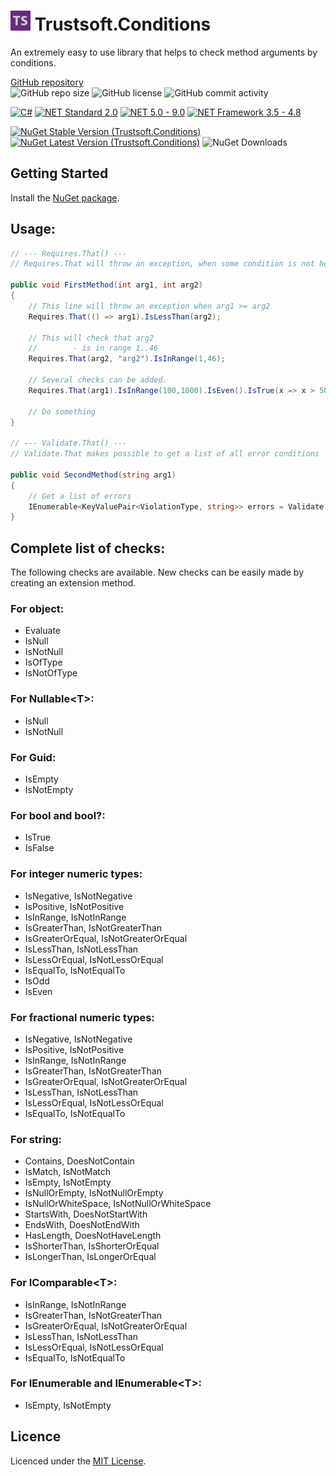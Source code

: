 # ![Logo](docs/logo32.png) Trustsoft.Conditions

An extremely easy to use library that helps to check method arguments by conditions.

[GitHub repository](https://github.com/trustsoft/Trustsoft.Conditions "Visit GiHub Repository")\
![GitHub repo size](https://img.shields.io/github/repo-size/trustsoft/Trustsoft.Conditions?style=flat&logo=github&color=steelblue "Repository size")
![GitHub license](https://img.shields.io/github/license/trustsoft/Trustsoft.Conditions?style=flat&color=steelblue "Repository license")
![GitHub commit activity](https://img.shields.io/github/commit-activity/t/trustsoft/Trustsoft.Conditions?style=flat&color=steelblue "Total commits")

[![C#](https://img.shields.io/badge/C%23-gray?style=flat&logo=csharp)](https://dotnet.microsoft.com/en-us/languages/csharp)
[![NET Standard 2.0](https://img.shields.io/badge/NET_Standard-2.0-steelblue?style=flat)](https://docs.microsoft.com/en-us/dotnet/standard/net-standard)
[![NET 5.0 - 9.0](https://img.shields.io/badge/NET-5.0_--_9.0-steelblue?style=flat)](https://learn.microsoft.com/en-us/dotnet/fundamentals/)
[![NET Framework 3.5 - 4.8](https://img.shields.io/badge/NET_FX-3.5_--_4.8-steelblue?style=flat)](https://learn.microsoft.com/en-us/dotnet/framework)

[![NuGet Stable Version (Trustsoft.Conditions)](https://img.shields.io/nuget/v/Trustsoft.Conditions.svg?label=Stable&color=steelblue)](https://www.nuget.org/packages/Trustsoft.Conditions/latest)
[![NuGet Latest Version (Trustsoft.Conditions)](https://img.shields.io/nuget/vpre/Trustsoft.Conditions.svg?label=Latest&color=peru)](https://www.nuget.org/packages/Trustsoft.Conditions/absoluteLatest )
![NuGet Downloads](https://img.shields.io/nuget/dt/Trustsoft.Conditions?color=steelblue)

## Getting Started
Install the [NuGet package](http://www.nuget.org/packages/Trustsoft.Conditions).

## Usage:
```csharp
// --- Requires.That() ---
// Requires.That will throw an exception, when some condition is not held
    
public void FirstMethod(int arg1, int arg2)
{
    // This line will throw an exception when arg1 >= arg2
    Requires.That(() => arg1).IsLessThan(arg2);
   
    // This will check that arg2
    //        - is in range 1..46
    Requires.That(arg2, "arg2").IsInRange(1,46);
    
    // Several checks can be added.
    Requires.That(arg1).IsInRange(100,1000).IsEven().IsTrue(x => x > 50, "Must be over 500");
    
    // Do something
}
    
// --- Validate.That() ---
// Validate.That makes possible to get a list of all error conditions
   
public void SecondMethod(string arg1)
{
    // Get a list of errors
    IEnumerable<KeyValuePair<ViolationType, string>> errors = Validate.That(() => arg1).IsNotNull().GetErrors();
}
```
Complete list of checks:
--------------------------

The following checks are available.
New checks can be easily made by creating an extension method.

### For object:

* Evaluate
* IsNull
* IsNotNull
* IsOfType
* IsNotOfType

### For Nullable\<T\>:

* IsNull
* IsNotNull

### For Guid:

* IsEmpty
* IsNotEmpty

### For bool and bool?:

* IsTrue
* IsFalse

### For integer numeric types:

* IsNegative, IsNotNegative
* IsPositive, IsNotPositive
* IsInRange, IsNotInRange
* IsGreaterThan, IsNotGreaterThan
* IsGreaterOrEqual, IsNotGreaterOrEqual
* IsLessThan, IsNotLessThan
* IsLessOrEqual, IsNotLessOrEqual
* IsEqualTo, IsNotEqualTo
* IsOdd
* IsEven

### For fractional numeric types:

* IsNegative, IsNotNegative
* IsPositive, IsNotPositive
* IsInRange, IsNotInRange
* IsGreaterThan, IsNotGreaterThan
* IsGreaterOrEqual, IsNotGreaterOrEqual
* IsLessThan, IsNotLessThan
* IsLessOrEqual, IsNotLessOrEqual
* IsEqualTo, IsNotEqualTo

### For string:

* Contains, DoesNotContain
* IsMatch, IsNotMatch
* IsEmpty, IsNotEmpty
* IsNullOrEmpty, IsNotNullOrEmpty
* IsNullOrWhiteSpace, IsNotNullOrWhiteSpace
* StartsWith, DoesNotStartWith
* EndsWith, DoesNotEndWith
* HasLength, DoesNotHaveLength
* IsShorterThan, IsShorterOrEqual
* IsLongerThan, IsLongerOrEqual

### For IComparable\<T\>:

* IsInRange, IsNotInRange
* IsGreaterThan, IsNotGreaterThan
* IsGreaterOrEqual, IsNotGreaterOrEqual
* IsLessThan, IsNotLessThan
* IsLessOrEqual, IsNotLessOrEqual
* IsEqualTo, IsNotEqualTo

### For IEnumerable and  IEnumerable\<T\>:

* IsEmpty, IsNotEmpty

## Licence

Licenced under the [MIT License](https://github.com/trustsoft/Trustsoft.Conditions/blob/main/LICENSE).